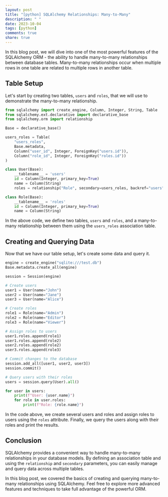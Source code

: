 ```yaml
---
layout: post
title: "[python] SQLAlchemy Relationships: Many-to-Many"
description: " "
date: 2023-10-04
tags: [python]
comments: true
share: true
---
```


In this blog post, we will dive into one of the most powerful features of the SQLAlchemy ORM - the ability to handle many-to-many relationships between database tables. Many-to-many relationships occur when multiple rows in one table are related to multiple rows in another table.

## Table Setup

Let's start by creating two tables, `users` and `roles`, that we will use to demonstrate the many-to-many relationship.

```python
from sqlalchemy import create_engine, Column, Integer, String, Table
from sqlalchemy.ext.declarative import declarative_base
from sqlalchemy.orm import relationship

Base = declarative_base()

users_roles = Table(
    "users_roles",
    Base.metadata,
    Column("user_id", Integer, ForeignKey("users.id")),
    Column("role_id", Integer, ForeignKey("roles.id"))
)

class User(Base):
    __tablename__ = 'users'
    id = Column(Integer, primary_key=True)
    name = Column(String)
    roles = relationship("Role", secondary=users_roles, backref="users")

class Role(Base):
    __tablename__ = 'roles'
    id = Column(Integer, primary_key=True)
    name = Column(String)
```

In the above code, we define two tables, `users` and `roles`, and a many-to-many relationship between them using the `users_roles` association table.

## Creating and Querying Data

Now that we have our table setup, let's create some data and query it.

```python
engine = create_engine("sqlite:///test.db")
Base.metadata.create_all(engine)

session = Session(engine)

# Create users
user1 = User(name="John")
user2 = User(name="Jane")
user3 = User(name="Alice")

# Create roles
role1 = Role(name="Admin")
role2 = Role(name="Editor")
role3 = Role(name="Viewer")

# Assign roles to users
user1.roles.append(role1)
user1.roles.append(role2)
user2.roles.append(role2)
user3.roles.append(role3)

# Commit changes to the database
session.add_all([user1, user2, user3])
session.commit()

# Query users with their roles
users = session.query(User).all()

for user in users:
    print(f"User: {user.name}")
    for role in user.roles:
        print(f"Role: {role.name}")
```

In the code above, we create several users and roles and assign roles to users using the `roles` attribute. Finally, we query the users along with their roles and print the results.

## Conclusion

SQLAlchemy provides a convenient way to handle many-to-many relationships in your database models. By defining an association table and using the `relationship` and `secondary` parameters, you can easily manage and query data across multiple tables.

In this blog post, we covered the basics of creating and querying many-to-many relationships using SQLAlchemy. Feel free to explore more advanced features and techniques to take full advantage of the powerful ORM.